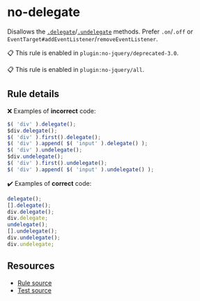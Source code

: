 [//]: # (This file is generated by eslint-docgen. Do not edit it directly.)

# no-delegate

Disallows the [`.delegate`](https://api.jquery.com/delegate/)/[`.undelegate`](https://api.jquery.com/undelegate/) methods. Prefer `.on`/`.off` or `EventTarget#addEventListener`/`removeEventListener`.

📋 This rule is enabled in `plugin:no-jquery/deprecated-3.0`.

📋 This rule is enabled in `plugin:no-jquery/all`.

## Rule details

❌ Examples of **incorrect** code:
```js
$( 'div' ).delegate();
$div.delegate();
$( 'div' ).first().delegate();
$( 'div' ).append( $( 'input' ).delegate() );
$( 'div' ).undelegate();
$div.undelegate();
$( 'div' ).first().undelegate();
$( 'div' ).append( $( 'input' ).undelegate() );
```

✔️ Examples of **correct** code:
```js
delegate();
[].delegate();
div.delegate();
div.delegate;
undelegate();
[].undelegate();
div.undelegate();
div.undelegate;
```

## Resources

* [Rule source](/src/rules/no-delegate.js)
* [Test source](/tests/rules/no-delegate.js)
